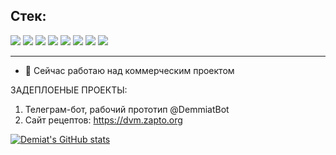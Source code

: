 ## Стек:

<img src="https://img.shields.io/badge/Python-blue?style=flat&logo=Python&logoColor=yellow"/>&nbsp;<img src="https://img.shields.io/badge/Django-7FFFD4?style=flat&logo=Django&logoColor=6A5ACD"/>&nbsp;<img src="https://img.shields.io/badge/HTML-FF6347?style=flat&logo=HTML5&logoColor=white"/>&nbsp;<img src="https://img.shields.io/badge/PostgreSQL-008B8B?style=flat&logo=PostgreSQL&logoColor=black"/>&nbsp;<img src ="https://img.shields.io/badge/Docker-00ADD8?style=flat&logo=docker&logoColor=white"/>&nbsp;<img src="https://img.shields.io/badge/1C-yellow?style=flat&logo=1C-black&logoColor=black"/>&nbsp;<img src ="https://img.shields.io/badge/Linux-FF8C00?style=flat&logo=linux&logoColor=black"/>&nbsp;<img src ="https://img.shields.io/badge/Flask-white?style=flat&logo=flask&logoColor=black"/>
<HR>

- 🔭 Сейчас работаю над коммерческим проектом

ЗАДЕПЛОЕНЫЕ ПРОЕКТЫ:
1) Телеграм-бот, рабочий прототип @DemmiatBot
2) Сайт рецептов: https://dvm.zapto.org

[![Demiat's GitHub stats](https://github-readme-stats.vercel.app/api?username=Demiat&show_icons=true&theme=gruvbox&show_owner=false)](https://github.com/Demiat/github-readme-stats)
